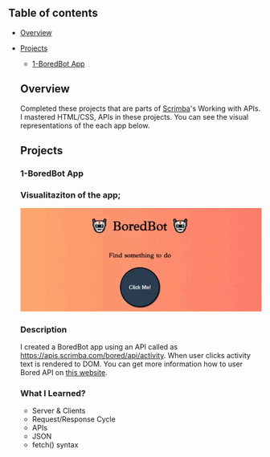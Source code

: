 ## Table of contents

- [Overview](#overview)

- [Projects](#projects)

  - [1-BoredBot App](#bored-bot)
  ## Overview

  Completed these projects that are parts of [Scrimba](https://scrimba.com/learn/frontend/)'s Working with APIs. I mastered HTML/CSS, APIs in these projects.
  You can see the visual representations of the each app below.

  ## Projects

  
  ### 1-BoredBot App
  
  
  ### Visualitaziton of the app;
  ![image](./1-BoredBot-app/BoredBot.gif)
  
  
  
  ### Description
  
  I created a BoredBot app using an API called as https://apis.scrimba.com/bored/api/activity. When user clicks activity text is rendered to DOM. You can get more information how to user Bored API on [this website](https://apis.scrimba.com/bored/documentation).


  ### What I Learned?
  

  - Server & Clients
  - Request/Response Cycle
  - APIs
  - JSON
  - fetch() syntax
